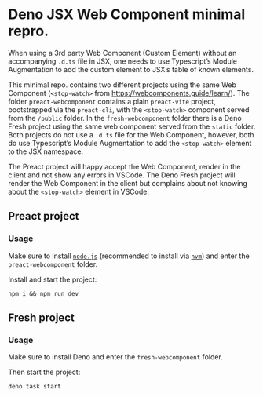 # Deno JSX Web Component minimal repro.

When using a 3rd party Web Component (Custom Element) without an accompanying `.d.ts` file in JSX, one needs to use Typescript’s Module Augmentation to add the custom element to JSX’s table of known elements.

This minimal repo. contains two different projects using the same Web Component (`<stop-watch>` from https://webcomponents.guide/learn/). The folder `preact-webcomponent` contains a plain `preact-vite` project, bootstrapped via the `preact-cli`, with the `<stop-watch>` component served from the `/public` folder. In the `fresh-webcomponent` folder there is a Deno Fresh project using the same web component served from the `static` folder. Both projects do not use a `.d.ts` file for the Web Component, however, both do use Typescript’s Module Augmentation to add the `<stop-watch>` element to the JSX namespace.

The Preact project will happy accept the Web Component, render in the client and not show any errors in VSCode. The Deno Fresh project will render the Web Component in the client but complains about not knowing about the `<stop-watch>` element in VSCode.

## Preact project

### Usage

Make sure to install [`node.js`](https://nodejs.org/) (recommended to install via [`nvm`](https://github.com/nvm-sh/nvm)) and enter the `preact-webcomponent` folder.

Install and start the project:

```
npm i && npm run dev
```


## Fresh project

### Usage

Make sure to install Deno and enter the `fresh-webcomponent` folder.

Then start the project:

```
deno task start
```
